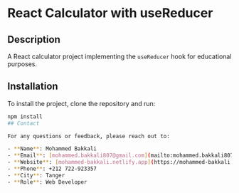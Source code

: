 # React Calculator with useReducer

## Description

A React calculator project implementing the `useReducer` hook for educational purposes.

## Installation

To install the project, clone the repository and run:

```bash
npm install
## Contact

For any questions or feedback, please reach out to:

- **Name**: Mohammed Bakkali
- **Email**: [mohammed.bakkali807@gmail.com](mailto:mohammed.bakkali807@gmail.com)
- **Website**: [mohammed-bakkali.netlify.app](https://mohammed-bakkali.netlify.app/)
- **Phone**: +212 722-923357
- **City**: Tanger
- **Role**: Web Developer
```
